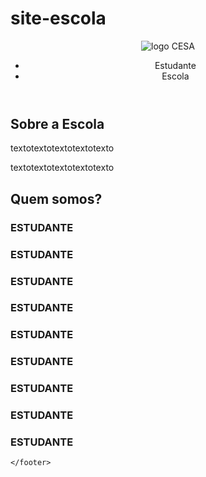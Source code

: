 # site-escola
<!DOCTYPE html>
<html lang="en">
<head>
    <meta charset="UTF-8">
    <meta http-equiv="X-UA-Compatible" content="IE=edge">
    <meta name="viewport" content="width=device-width, initial-scale=1.0">
    <link rel="stylesheet" href="style.css">
    <link rel="preconnect" href="https://fonts.googleapis.com">
    <link rel="preconnect" href="https://fonts.gstatic.com" crossorigin>
    <link href="https://fonts.googleapis.com/css2?family=Castoro+Titling&family=Instrument+Serif:ital@1&display=swap" rel="stylesheet">
    <title>Escola</title>
</head>
<body>
    <header class= ”cabeçalho”>
        <img src="image.png" alt="logo CESA">
        <ul class=”cabecalho-lista-item”>
            <li class=”cabecalho-lista-item”>Estudante</li>
            <li class=”cabecalho-lista-item”>Escola</li>
        </ul>
    </header>
    <section class=”escola”>
        <div class=”escola-conteudo”>
            <h2 class=”escola-titulo”>Sobre a Escola</h2>
            <p class=”escola-texto-um”>textotextotextotextotexto</p>
            <p class=”escola-texto-dois”>textotextotextotextotexto</p>
        </div>
    </section>
    <section class=”estudante”>
        <h2 class=”estudante-titulo”>Quem somos?</h2>
        <div class=”estudante-todos”>
            <span>
            <div class=”estudante-div”>
                <h3 class=”estudante-nome”>ESTUDANTE</h3>
            </div>
            <div class=”estudante-div”>
                <h3 class=”estudante-nome”>ESTUDANTE</h3>
            </div>
            <div class=”estudante-div”>
                <h3 class=”estudante-nome”>ESTUDANTE</h3>
            </div>
            </span>
            <span>
            <div class=”estudante-div”>
                <h3 class=”estudante-nome”>ESTUDANTE</h3>
            </div>
            <div class=”estudante-div”>
                <h3 class=”estudante-nome”>ESTUDANTE</h3>
            </div>
            <div class=”estudante-div”>
                <h3 class=”estudante-nome”>ESTUDANTE</h3>
            </div>
            </span>
            <span>
            <div class=”estudante-div”>
                <h3 class=”estudante-nome”>ESTUDANTE</h3>
            </div>
            <div class=”estudante-div”>
                <h3 class=”estudante-nome”>ESTUDANTE</h3>
            </div>
            <div class=”estudante-div”>
                <h3 class=”estudante-nome”>ESTUDANTE</h3>
            </div>
            </span>
        </div>
    </section>
    <footer>

    </footer>

</body>
</html>
    
    
